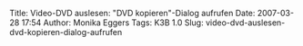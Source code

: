 Title: Video-DVD auslesen: "DVD kopieren"-Dialog aufrufen
Date: 2007-03-28 17:54
Author: Monika Eggers
Tags: K3B 1.0
Slug: video-dvd-auslesen-dvd-kopieren-dialog-aufrufen


